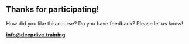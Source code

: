 ## Thanks for participating!

How did you like this course? Do you have feedback? Please let us know!

**[info@deepdive.training](mailto:info@deepdive.training)**
